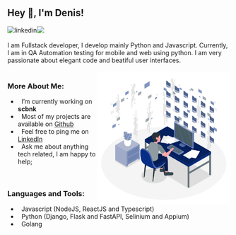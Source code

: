 ## Hey 👋, I'm Denis!

<a href='https://www.linkedin.com/in/deniskiruku/'><img align='left' alt="linkedin" src="https://raw.githubusercontent.com/rahul-jha98/rahul-jha98/561d474902b59c7429ec22bb73e225696c27b202/assets/linkedin.svg" height='15px'/></a>
<a href='https://twitter.com/simons22d/'><img align='left' alt="twitter" src="https://raw.githubusercontent.com/rahul-jha98/rahul-jha98/561d474902b59c7429ec22bb73e225696c27b202/assets/twitter.svg" height='15px'  width="20px"/></a>


<br>
<br>
I am Fullstack developer, I develop mainly Python and Javascript. Currently, I am in QA Automation testing for mobile and web using python. I am very passionate about elegant code and beatiful user interfaces.
<br/>
<br/>


<img src="./assets/denis.gif" width="300px" align="right" alt="GIF"/>
  
### More About Me:

- &nbsp; I’m currently working on **scbnk**
- &nbsp; Most of my projects are available on [Github](https://github.com/kirukudenis?tab=repositories)
- &nbsp; Feel free to ping me on [LinkedIn](https://www.linkedin.com/in/kirukudenis/)
- &nbsp; Ask me about anything tech related, I am happy to help;


<br>

### Languages and Tools:
- &nbsp; Javascript (NodeJS, ReactJS and Typescript)
- &nbsp; Python (Django, Flask and FastAPI, Selinium and Appium)
- &nbsp; Golang

<br>

